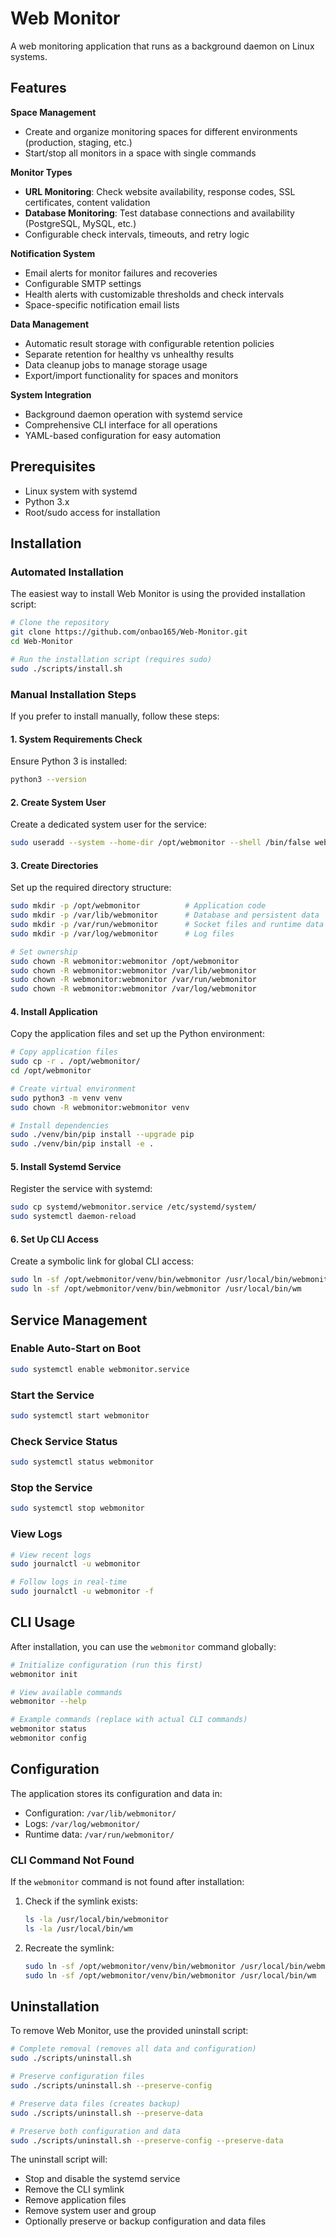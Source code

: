 # Web Monitor

A web monitoring application that runs as a background daemon on Linux systems.

## Features

**Space Management**
- Create and organize monitoring spaces for different environments (production, staging, etc.)
- Start/stop all monitors in a space with single commands

**Monitor Types**
- **URL Monitoring**: Check website availability, response codes, SSL certificates, content validation
- **Database Monitoring**: Test database connections and availability (PostgreSQL, MySQL, etc.)
- Configurable check intervals, timeouts, and retry logic

**Notification System**
- Email alerts for monitor failures and recoveries
- Configurable SMTP settings
- Health alerts with customizable thresholds and check intervals
- Space-specific notification email lists

**Data Management**
- Automatic result storage with configurable retention policies
- Separate retention for healthy vs unhealthy results
- Data cleanup jobs to manage storage usage
- Export/import functionality for spaces and monitors

**System Integration**
- Background daemon operation with systemd service
- Comprehensive CLI interface for all operations
- YAML-based configuration for easy automation

## Prerequisites

- Linux system with systemd
- Python 3.x
- Root/sudo access for installation

## Installation

### Automated Installation

The easiest way to install Web Monitor is using the provided installation script:

```bash
# Clone the repository
git clone https://github.com/onbao165/Web-Monitor.git
cd Web-Monitor

# Run the installation script (requires sudo)
sudo ./scripts/install.sh
```

### Manual Installation Steps

If you prefer to install manually, follow these steps:

#### 1. System Requirements Check

Ensure Python 3 is installed:
```bash
python3 --version
```

#### 2. Create System User

Create a dedicated system user for the service:
```bash
sudo useradd --system --home-dir /opt/webmonitor --shell /bin/false webmonitor
```

#### 3. Create Directories

Set up the required directory structure:
```bash
sudo mkdir -p /opt/webmonitor          # Application code
sudo mkdir -p /var/lib/webmonitor      # Database and persistent data
sudo mkdir -p /var/run/webmonitor      # Socket files and runtime data
sudo mkdir -p /var/log/webmonitor      # Log files

# Set ownership
sudo chown -R webmonitor:webmonitor /opt/webmonitor
sudo chown -R webmonitor:webmonitor /var/lib/webmonitor
sudo chown -R webmonitor:webmonitor /var/run/webmonitor
sudo chown -R webmonitor:webmonitor /var/log/webmonitor
```

#### 4. Install Application

Copy the application files and set up the Python environment:
```bash
# Copy application files
sudo cp -r . /opt/webmonitor/
cd /opt/webmonitor

# Create virtual environment
sudo python3 -m venv venv
sudo chown -R webmonitor:webmonitor venv

# Install dependencies
sudo ./venv/bin/pip install --upgrade pip
sudo ./venv/bin/pip install -e .
```

#### 5. Install Systemd Service

Register the service with systemd:
```bash
sudo cp systemd/webmonitor.service /etc/systemd/system/
sudo systemctl daemon-reload
```

#### 6. Set Up CLI Access

Create a symbolic link for global CLI access:
```bash
sudo ln -sf /opt/webmonitor/venv/bin/webmonitor /usr/local/bin/webmonitor
sudo ln -sf /opt/webmonitor/venv/bin/webmonitor /usr/local/bin/wm
```

## Service Management

### Enable Auto-Start on Boot

```bash
sudo systemctl enable webmonitor.service
```

### Start the Service

```bash
sudo systemctl start webmonitor
```

### Check Service Status

```bash
sudo systemctl status webmonitor
```

### Stop the Service

```bash
sudo systemctl stop webmonitor
```

### View Logs

```bash
# View recent logs
sudo journalctl -u webmonitor

# Follow logs in real-time
sudo journalctl -u webmonitor -f
```

## CLI Usage

After installation, you can use the `webmonitor` command globally:

```bash
# Initialize configuration (run this first)
webmonitor init

# View available commands
webmonitor --help

# Example commands (replace with actual CLI commands)
webmonitor status
webmonitor config
```

## Configuration

The application stores its configuration and data in:
- Configuration: `/var/lib/webmonitor/`
- Logs: `/var/log/webmonitor/`
- Runtime data: `/var/run/webmonitor/`

### CLI Command Not Found

If the `webmonitor` command is not found after installation:

1. Check if the symlink exists:
   ```bash
   ls -la /usr/local/bin/webmonitor
   ls -la /usr/local/bin/wm
   ```

2. Recreate the symlink:
   ```bash
   sudo ln -sf /opt/webmonitor/venv/bin/webmonitor /usr/local/bin/webmonitor
   sudo ln -sf /opt/webmonitor/venv/bin/webmonitor /usr/local/bin/wm
   ```

## Uninstallation

To remove Web Monitor, use the provided uninstall script:

```bash
# Complete removal (removes all data and configuration)
sudo ./scripts/uninstall.sh

# Preserve configuration files
sudo ./scripts/uninstall.sh --preserve-config

# Preserve data files (creates backup)
sudo ./scripts/uninstall.sh --preserve-data

# Preserve both configuration and data
sudo ./scripts/uninstall.sh --preserve-config --preserve-data
```

The uninstall script will:
- Stop and disable the systemd service
- Remove the CLI symlink
- Remove application files
- Remove system user and group
- Optionally preserve or backup configuration and data files
